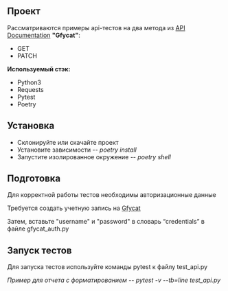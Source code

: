 ## Проект
Рассматриваются примеры api-тестов на два метода из [API Documentation](https://developers.gfycat.com/api/) **"Gfycat"**:
- GET 
- PATCH  

**Используемый стэк:**
- Python3
- Requests
- Pytest
- Poetry

## Установка
- Склонируйте или скачайте проект 
- Установите зависимости -- *poetry install*
- Запустите изолированное окружение -- *poetry shell*

## Подготовка
Для корректной работы тестов необходимы авторизационные данные  

Требуется создать учетную запись на [Gfycat](https://gfycat.com/signup)  

Затем, вставьте "username" и "password" в словарь “credentials” в файле  gfycat_auth.py

## Запуск тестов
Для запуска тестов используйте команды pytest к файлу test_api.py  

*Пример для отчета с форматированием -- pytest  -v --tb=line test_api.py*
